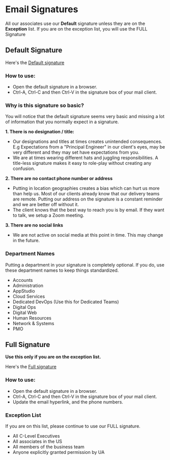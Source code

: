 # Email Signatures

All our associates use our **Default** signature unless they are on the **Exception** list. If you are on the exception list, you will use the FULL Signature

## Default Signature
Here's the [Default signature](https://www.creativechaos.co/default-signature.html)

### How to use:
- Open the default signature in a browser.
- Ctrl-A, Ctrl-C and then Ctrl-V in the signature box of your mail client.

### Why is this signature so basic?
You will notice that the default signature seems very basic and missing a lot of information that you normally expect in a signature.

**1. There is no designation / title:**
- Our designations and titles at times creates unintended consequences. E.g Expectations from a "Principal Engineer" in our client's eyes, may be very different and they may set have expectations from you. 
- We are at times wearing different hats and juggling responsibilities. A title-less signature makes it easy to role-play without creating any confusion.

**2. There are no contact phone number or address**
- Putting in location geographies creates a bias which can hurt us more than help us. Most of our clients already know that our delivery teams are remote. Putting our address on the signature is a constant reminder and we are better off without it. 
- The client knows that the best way to reach you is by email. If they want to talk, we setup a Zoom meeting. 

**3. There are no social links**
- We are not active on social media at this point in time. This may change in the future. 

### Department Names
Putting a department in your signature is completely optional. If you do, use these department names to keep things standardized.

- Accounts
- Administration
- AppStudio
- Cloud Services
- Dedicated DevOps (Use this for Dedicated Teams)
- Digital Ops
- Digital Web
- Human Resources
- Network & Systems
- PMO


## Full Signature
**Use this only if you are on the exception list.**

Here's the [Full signature](https://www.creativechaos.co/full-signature.html)


### How to use:
- Open the default signature in a browser.
- Ctrl-A, Ctrl-C and then Ctrl-V in the signature box of your mail client.
- Update the email hyperlink, and the phone numbers.

### Exception List
If you are on this list, please continue to use our FULL signature.
- All C-Level Executives
- All associates in the US
- All members of the business team
- Anyone explicitly granted permission by UA

